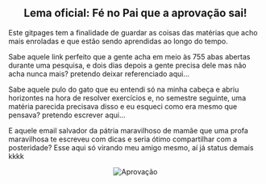 <!--  Essa á a HOME do gitpages -->
## <center>Lema oficial:  Fé no Pai que a aprovação sai!


<!-- Olá, Rafaella do futuro e amigos curiosos!  -->
Este gitpages tem a finalidade de guardar as coisas das matérias que acho mais enroladas e que estão sendo aprendidas ao longo do tempo.

Sabe aquele link perfeito que a gente acha em meio às 755 abas abertas durante uma pesquisa, e dois dias depois a gente precisa dele mas não acha nunca mais? pretendo deixar referenciado aqui...

Sabe aquele pulo do gato que eu entendi só na minha cabeça e abriu horizontes na hora de resolver exercícios e, no semestre seguinte, uma matéria parecida precisava disso e eu esqueci como era mesmo que pensava? pretendo escrever aqui... 

E aquele email salvador da pátria maravilhoso de mamãe que uma profa maravilhosa te escreveu com dicas e seria ótimo compartilhar com a posteridade? Esse aqui só virando meu amigo mesmo, aí já status demais kkkk

<div align="center">

![Aprovação](https://media.giphy.com/media/Ie4QlBwMGdtakvGfdv/giphy.gif)


